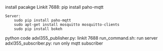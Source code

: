 install pacakge
	Linkit 7688:
		pip install paho-mqtt
	
	Server:
		sudo pip install paho-mqtt
		sudo apt-get install mosquitto mosquitto-clients
		sudo pip install bokeh

python code
	adxl355_publisher.py: linkit 7688
	run_command.sh: run server
	adxl355_subscriber.py: run only mqtt subscriber
